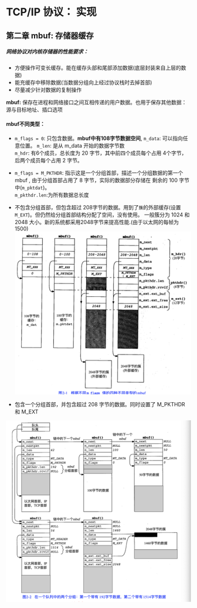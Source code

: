 # TCP/IP 协议： 实现  

## 第二章 mbuf: 存储器缓存  

##### 网络协议对内核存储器的性能要求： 
* 方便操作可变长缓存。能在缓存头部和尾部添加数据(底层封装来自上层的数据)  
* 能充缓存中移除数据(当数据分组向上经过协议栈时去掉首部)   
* 尽量减少针对数据的复制操作  

__mbuf:__ 保存在进程和网络接口之间互相传递的用户数据。也用于保存其他数据： 源与目标地址、插口选项   

#### mbuf不同类型： 
* `m_flags = 0`: 
    只包含数据。__mbuf中有108字节数据空间__, 
    `m_data`: 可以指向任意位置。
    `m_len`: 是从 m_data 开始的数据字节数  
    `m_hdr`: 有6个成员，总长度为 20 字节，其中前四个成员每个占用 4个字节，后两个成员每个占用 2 字节。  

* `m_flags = M_PKTHDR`: 
    指示这是一个分组首部，描述一个分组数据的第一个 mbuf , 由于分组首部占用了 8 字节，实际的数据部分存储在 剩余的 100 字节中(`m_pktdat`)。  
    `m_pkthdr.len`:为所有数据总长度  

* 不包含分组首部，但包含超过 208字节的数据。用到了`簇`的外部缓存(设置`M_EXT`)。但仍然给分组首部结构分配了空间，没有使用。
一般簇分为 1024 和 2048 大小。新的系统都采用2048字节来提高性能.(由于以太网的每帧为1500)   
![mbuf分类](.././assets/read_note/TCP:IP/截屏2020-03-06下午7.08.35.png)  

* 包含一个分组首部，并包含超过 208 字节的数据。同时设置了 M_PKTHDR 和 M_EXT    

![](.././assets/read_note/TCP:IP/截屏2020-03-06下午7.11.42.png)    

